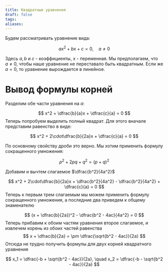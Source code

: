 ```yaml
---
title: Квадратные уравнения
draft: false
tags: 
aliases:
---
```

Будем рассматривать уравнение вида:

$$
ax^2 + bx + c = 0, \quad a \neq 0
$$

Здесь $a, b$ и $c$ - коэффициенты, $x$ - переменная. Мы предполагаем, что $a \neq 0$, чтобы наше уравнение не переставало быть квадратным. Если же $a = 0$, то уравнение вырождается в линейное.
# Вывод формулы корней
Разделим обе части уравнения на $a$:

$$
x^2 + \dfrac{b}{a}x + \dfrac{c}{a} = 0
$$
Теперь попробуем выделить полный квадрат. Для этого вначале представим равенство в виде:

$$
x^2 + 2\cdot\dfrac{b}{2a}x + \dfrac{c}{a} = 0
$$

По основному свойству дроби это верно. Мы хотим применить формулу сокращенного умножения:

$$
p^2 + 2pq + q^2 = (p + q)^2
$$

Добавим и вычтем слагаемое $\dfrac{b^2}{4a^2}$

$$
x^2 + 2\cdot\dfrac{b}{2a}x + \dfrac{b^2}{4a^2} - \dfrac{b^2}{4a^2} + \dfrac{c}{a} = 0
$$
Теперь к первым трем слагаемым мы можем применить формулу сокращенного умножения, а последние два приведем к общему знаменателю

$$
(x + \dfrac{b}{2a})^2 - \dfrac{b^2 - 4ac}{4a^2} = 0
$$
Теперь прибавим к обоим частям уравнения второе слагаемое, и извлечем корень из обоих частей равенства
$$
x + \dfrac{b}{2a} = \pm \dfrac{\sqrt{b^2 - 4ac}}{2a}
$$
Отсюда не трудно получить формулы для двух корней квадратного уравнения

$$
x_1 = \dfrac{-b + \sqrt{b^2 - 4ac}}{2a}, \quad
x_2 = \dfrac{-b - \sqrt{b^2 - 4ac}}{2a}
$$